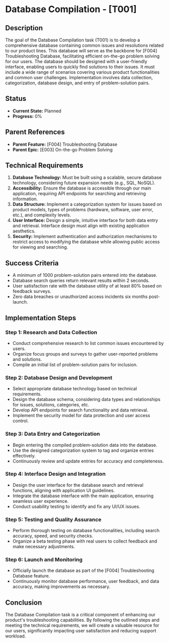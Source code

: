 # Database Compilation - [T001]

## Description
The goal of the Database Compilation task (T001) is to develop a comprehensive database containing common issues and resolutions related to our product lines. This database will serve as the backbone for [F004] Troubleshooting Database, facilitating efficient on-the-go problem solving for our users. The database should be designed with a user-friendly interface, enabling users to quickly find solutions to their issues. It must include a wide range of scenarios covering various product functionalities and common user challenges. Implementation involves data collection, categorization, database design, and entry of problem-solution pairs.

## Status
- **Current State:** Planned
- **Progress:** 0%

## Parent References
- **Parent Feature:** [F004] Troubleshooting Database
- **Parent Epic:** [E003] On-the-go Problem Solving

## Technical Requirements
1. **Database Technology:** Must be built using a scalable, secure database technology, considering future expansion needs (e.g., SQL, NoSQL).
2. **Accessibility:** Ensure the database is accessible through our main application, requiring API endpoints for searching and retrieving information.
3. **Data Structure:** Implement a categorization system for issues based on product models, types of problems (hardware, software, user error, etc.), and complexity levels.
4. **User Interface:** Design a simple, intuitive interface for both data entry and retrieval. Interface design must align with existing application aesthetics.
5. **Security:** Implement authentication and authorization mechanisms to restrict access to modifying the database while allowing public access for viewing and searching.

## Success Criteria
- A minimum of 1000 problem-solution pairs entered into the database.
- Database search queries return relevant results within 2 seconds.
- User satisfaction rate with the database utility of at least 80% based on feedback surveys.
- Zero data breaches or unauthorized access incidents six months post-launch.

## Implementation Steps

### Step 1: Research and Data Collection
- Conduct comprehensive research to list common issues encountered by users.
- Organize focus groups and surveys to gather user-reported problems and solutions.
- Compile an initial list of problem-solution pairs for inclusion.

### Step 2: Database Design and Development
- Select appropriate database technology based on technical requirements.
- Design the database schema, considering data types and relationships for issues, solutions, categories, etc.
- Develop API endpoints for search functionality and data retrieval.
- Implement the security model for data protection and user access control.

### Step 3: Data Entry and Categorization
- Begin entering the compiled problem-solution data into the database.
- Use the designed categorization system to tag and organize entries effectively.
- Continuously review and update entries for accuracy and completeness.

### Step 4: Interface Design and Integration
- Design the user interface for the database search and retrieval functions, aligning with application UI guidelines.
- Integrate the database interface with the main application, ensuring seamless user experience.
- Conduct usability testing to identify and fix any UI/UX issues.

### Step 5: Testing and Quality Assurance
- Perform thorough testing on database functionalities, including search accuracy, speed, and security checks.
- Organize a beta testing phase with real users to collect feedback and make necessary adjustments.

### Step 6: Launch and Monitoring
- Officially launch the database as part of the [F004] Troubleshooting Database feature.
- Continuously monitor database performance, user feedback, and data accuracy, making improvements as necessary.

## Conclusion
The Database Compilation task is a critical component of enhancing our product's troubleshooting capabilities. By following the outlined steps and meeting the technical requirements, we will create a valuable resource for our users, significantly impacting user satisfaction and reducing support workload.